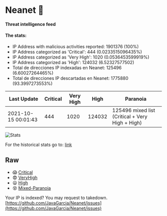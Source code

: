 # Neanet :hocho:
#### Threat intelligence feed
#### The stats:

- IP Address with malicious activities reported: 1901376 (100%)
- IP Address categorized as 'Critical':  444 (0.0233515096435%)
- IP Address categorized as 'Very High':  1020 (0.0536453599919%)
- IP Address categorized as 'High':  124032 (6.52327577502)
- Total de direcciones IP indexadas en Neanet:  125496 (6.60027264465%)
- Total de direcciones IP descartadas en Neanet:  1775880 (93.3997273553%)

| Last Update | Critical | Very High | High | Paranoia |
| --- | --- | --- | --- | --- |
| 2021-10-15 00:01:43 | 444 | 1020 | 124032 | 125496 mixed list (Critical + Very High + High)|

![Stats](https://docs.google.com/spreadsheets/d/e/2PACX-1vSnaNMIXVabIpDJjufMlzH7poXnshF3mgd8Is1g9ytUEzVsP5my4Trn8f-xkoLLQ38xpL3HtmUexLo6/pubchart?oid=501124687&format=image)

For the historical stats go to: [link](/stats.csv)
## Raw
- :scream: [Critical](https://raw.githubusercontent.com/JavaGarcia/Neanet/master/blacklists/neanet_critical.txt)
- :fearful: [VeryHigh](https://raw.githubusercontent.com/JavaGarcia/Neanet/master/blacklists/neanet_veryHigh.txtt)
- :frowning: [High](https://raw.githubusercontent.com/JavaGarcia/Neanet/master/blacklists/neanet_high.txt)
- :dizzy_face: [Mixed-Paranoia](https://raw.githubusercontent.com/JavaGarcia/Neanet/master/blacklists/neanet_all.txt)


Your IP is indexed? You may request to takedown. [https://github.com/JavaGarcia/Neanet/issues](https://github.com/JavaGarcia/Neanet/issues)























































































































































































































































































































































































































































































































































































































































































































































































































































































































































































































































































































































































































































































































































































































































































































































































































































































































































































































































































































































































































































































































































































































































































































































































































































































































































































































































































































































































































































































































































































































































































































































































































































































































































































































































































































































































































































































































































































































































































































































































































































































































































































































































































































































































































































































































































































































































































































































































































































































































































































































































































































































































































































































































































































































































































































































































































































































































































































































































































































































































































































































































































































































































































































































































































































































































































































































































































































































































































































































































































































































































































































































































































































































































































































































































































































































































































































































































































































































































































































































































































































































































































































































































































































































































































































































































































































































































































































































































































































































































































































































































































































































































































































































































































































































































































































































































































































































